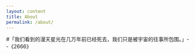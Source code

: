 ```yaml
---
layout: content
title: About
permalink: /about/
---
```

#「我们看到的漫天星光在几万年前已经死去，我们只是被宇宙的往事所包围。」--《2666》
